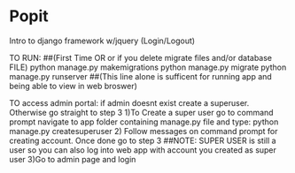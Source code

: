 # Popit
Intro to django framework w/jquery (Login/Logout)


TO RUN: ##(First Time OR or if you delete migrate files and/or database FILE)
python manage.py makemigrations
python manage.py migrate
python manage.py runserver ##(This line alone is sufficent for running app and being able to view in web broswer)

TO access admin portal:
if admin  doesnt exist create a superuser. Otherwise go straight to step 3
1)To Create a super user go to command prompt navigate to app folder containing manage.py file and type: python manage.py createsuperuser
2) Follow messages on command prompt for creating account. Once done go to step 3
##NOTE: SUPER USER is still a user so you can also log into web app with account you created as super user
3)Go to admin page and login

